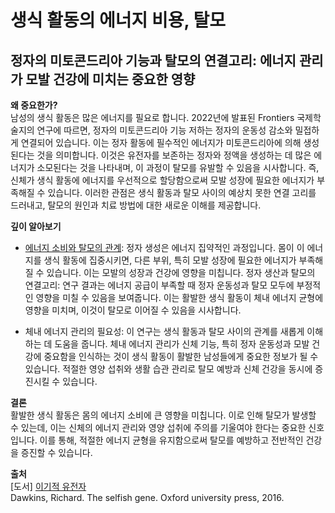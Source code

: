 
# 생식 활동의 에너지 비용, 탈모

## 정자의 미토콘드리아 기능과 탈모의 연결고리: 에너지 관리가 모발 건강에 미치는 중요한 영향

**왜 중요한가?**     
남성의 생식 활동은 많은 에너지를 필요로 합니다. 2022년에 발표된 Frontiers 국제학술지의 연구에 따르면, 정자의 미토콘드리아 기능 저하는 정자의 운동성 감소와 밀접하게 연결되어 있습니다. 이는 정자 활동에 필수적인 에너지가 미토콘드리아에 의해 생성된다는 것을 의미합니다. 이것은 유전자를 보존하는 정자와 정액을 생성하는 데 많은 에너지가 소모된다는 것을 나타내며, 이 과정이 탈모를 유발할 수 있음을 시사합니다. 즉, 신체가 생식 활동에 에너지를 우선적으로 할당함으로써 모발 성장에 필요한 에너지가 부족해질 수 있습니다. 이러한 관점은 생식 활동과 탈모 사이의 예상치 못한 연결 고리를 드러내고, 탈모의 원인과 치료 방법에 대한 새로운 이해를 제공합니다. 

**깊이 알아보기** 

- [에너지 소비와 탈모의 관계](/m03/m0305): 정자 생성은 에너지 집약적인 과정입니다. 몸이 이 에너지를 생식 활동에 집중시키면, 다른 부위, 특히 모발 성장에 필요한 에너지가 부족해질 수 있습니다. 이는 모발의 성장과 건강에 영향을 미칩니다. 정자 생산과 탈모의 연결고리: 연구 결과는 에너지 공급이 부족할 때 정자 운동성과 탈모 모두에 부정적인 영향을 미칠 수 있음을 보여줍니다. 이는 활발한 생식 활동이 체내 에너지 균형에 영향을 미치며, 이것이 탈모로 이어질 수 있음을 시사합니다. 

- 체내 에너지 관리의 필요성: 이 연구는 생식 활동과 탈모 사이의 관계를 새롭게 이해하는 데 도움을 줍니다. 체내 에너지 관리가 신체 기능, 특히 정자 운동성과 모발 건강에 중요함을 인식하는 것이 생식 활동이 활발한 남성들에게 중요한 정보가 될 수 있습니다. 적절한 영양 섭취와 생활 습관 관리로 탈모 예방과 신체 건강을 동시에 증진시킬 수 있습니다. 

**결론**    
활발한 생식 활동은 몸의 에너지 소비에 큰 영향을 미칩니다. 이로 인해 탈모가 발생할 수 있는데, 이는 신체의 에너지 관리와 영양 섭취에 주의를 기울여야 한다는 중요한 신호입니다. 이를 통해, 적절한 에너지 균형을 유지함으로써 탈모를 예방하고 전반적인 건강을 증진할 수 있습니다.

**출처**    
[도서] [이기적 유전자](/m04/m0407/m040701)  
Dawkins, Richard. The selfish gene. Oxford university press, 2016.
<!--stackedit_data:
eyJoaXN0b3J5IjpbMjQyNjAxMTgzLC00OTY3MjI1NDMsMjQyNj
AxMTgzLDYyMTkzNTU2OSwtMTI1NDM1MzM5OCwtMTMyMjkyMjQx
MV19
-->